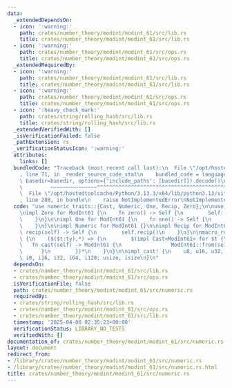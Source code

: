```yaml
---
data:
  _extendedDependsOn:
  - icon: ':warning:'
    path: crates/number_theory/modint/modint_61/src/lib.rs
    title: crates/number_theory/modint/modint_61/src/lib.rs
  - icon: ':warning:'
    path: crates/number_theory/modint/modint_61/src/ops.rs
    title: crates/number_theory/modint/modint_61/src/ops.rs
  _extendedRequiredBy:
  - icon: ':warning:'
    path: crates/number_theory/modint/modint_61/src/lib.rs
    title: crates/number_theory/modint/modint_61/src/lib.rs
  - icon: ':warning:'
    path: crates/number_theory/modint/modint_61/src/ops.rs
    title: crates/number_theory/modint/modint_61/src/ops.rs
  - icon: ':heavy_check_mark:'
    path: crates/string/rolling_hash/src/lib.rs
    title: crates/string/rolling_hash/src/lib.rs
  _extendedVerifiedWith: []
  _isVerificationFailed: false
  _pathExtension: rs
  _verificationStatusIcon: ':warning:'
  attributes:
    links: []
  bundledCode: "Traceback (most recent call last):\n  File \"/opt/hostedtoolcache/Python/3.13.3/x64/lib/python3.13/site-packages/onlinejudge_verify/documentation/build.py\"\
    , line 71, in _render_source_code_stat\n    bundled_code = language.bundle(stat.path,\
    \ basedir=basedir, options={'include_paths': [basedir]}).decode()\n          \
    \         ~~~~~~~~~~~~~~~^^^^^^^^^^^^^^^^^^^^^^^^^^^^^^^^^^^^^^^^^^^^^^^^^^^^^^^^^^^^^^^^^^\n\
    \  File \"/opt/hostedtoolcache/Python/3.13.3/x64/lib/python3.13/site-packages/onlinejudge_verify/languages/rust.py\"\
    , line 288, in bundle\n    raise NotImplementedError\nNotImplementedError\n"
  code: "use numeric_traits::{Cast, Numeric, One, Recip, Zero};\n\nuse crate::ModInt61;\n\
    \nimpl Zero for ModInt61 {\n    fn zero() -> Self {\n        Self::from_raw(0)\n\
    \    }\n}\n\nimpl One for ModInt61 {\n    fn one() -> Self {\n        Self::from_raw(1)\n\
    \    }\n}\n\nimpl Numeric for ModInt61 {}\n\nimpl Recip for ModInt61 {\n    fn\
    \ recip(self) -> Self {\n        self.recip()\n    }\n}\n\nmacro_rules! impl_cast\
    \ {\n    ($($t:ty),*) => {\n        $(impl Cast<ModInt61> for $t {\n         \
    \   fn cast(self) -> ModInt61 {\n                ModInt61::from(self)\n      \
    \      }\n        })*\n    }\n}\n\nimpl_cast! {\n    u8, u16, u32, u64, u128,\
    \ i8, i16, i32, i64, i128, usize, isize\n}\n"
  dependsOn:
  - crates/number_theory/modint/modint_61/src/lib.rs
  - crates/number_theory/modint/modint_61/src/ops.rs
  isVerificationFile: false
  path: crates/number_theory/modint/modint_61/src/numeric.rs
  requiredBy:
  - crates/string/rolling_hash/src/lib.rs
  - crates/number_theory/modint/modint_61/src/ops.rs
  - crates/number_theory/modint/modint_61/src/lib.rs
  timestamp: '2025-04-06 02:35:23+00:00'
  verificationStatus: LIBRARY_NO_TESTS
  verifiedWith: []
documentation_of: crates/number_theory/modint/modint_61/src/numeric.rs
layout: document
redirect_from:
- /library/crates/number_theory/modint/modint_61/src/numeric.rs
- /library/crates/number_theory/modint/modint_61/src/numeric.rs.html
title: crates/number_theory/modint/modint_61/src/numeric.rs
---
```

